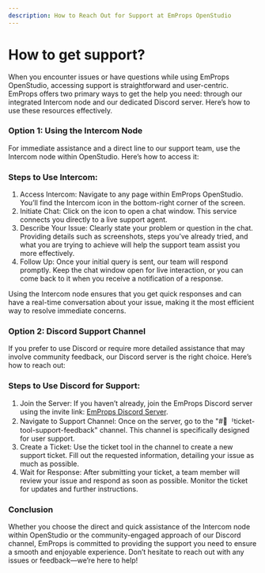 ```yaml
---
description: How to Reach Out for Support at EmProps OpenStudio
---
```


# How to get support?

When you encounter issues or have questions while using EmProps OpenStudio, accessing support is straightforward and user-centric. EmProps offers two primary ways to get the help you need: through our integrated Intercom node and our dedicated Discord server. Here’s how to use these resources effectively.

### Option 1: Using the Intercom Node <a href="#h_a01de03634" id="h_a01de03634"></a>

For immediate assistance and a direct line to our support team, use the Intercom node within OpenStudio. Here’s how to access it:

### Steps to Use Intercom: <a href="#h_a8987ff3f1" id="h_a8987ff3f1"></a>

1. Access Intercom: Navigate to any page within EmProps OpenStudio. You’ll find the Intercom icon in the bottom-right corner of the screen.
2. Initiate Chat: Click on the icon to open a chat window. This service connects you directly to a live support agent.
3. Describe Your Issue: Clearly state your problem or question in the chat. Providing details such as screenshots, steps you’ve already tried, and what you are trying to achieve will help the support team assist you more effectively.
4. Follow Up: Once your initial query is sent, our team will respond promptly. Keep the chat window open for live interaction, or you can come back to it when you receive a notification of a response.

Using the Intercom node ensures that you get quick responses and can have a real-time conversation about your issue, making it the most efficient way to resolve immediate concerns.

### Option 2: Discord Support Channel <a href="#h_a5c1bb5a4d" id="h_a5c1bb5a4d"></a>

If you prefer to use Discord or require more detailed assistance that may involve community feedback, our Discord server is the right choice. Here’s how to reach out:

### Steps to Use Discord for Support: <a href="#h_3e1e957e06" id="h_3e1e957e06"></a>

1. Join the Server: If you haven’t already, join the EmProps Discord server using the invite link: [EmProps Discord Server](https://discord.gg/yYKUP9349Y).
2. Navigate to Support Channel: Once on the server, go to the "#🚨ᅵticket-tool-support-feedback" channel. This channel is specifically designed for user support.
3. Create a Ticket: Use the ticket tool in the channel to create a new support ticket. Fill out the requested information, detailing your issue as much as possible.
4. Wait for Response: After submitting your ticket, a team member will review your issue and respond as soon as possible. Monitor the ticket for updates and further instructions.

### Conclusion <a href="#h_89f4f6eb91" id="h_89f4f6eb91"></a>

Whether you choose the direct and quick assistance of the Intercom node within OpenStudio or the community-engaged approach of our Discord channel, EmProps is committed to providing the support you need to ensure a smooth and enjoyable experience. Don’t hesitate to reach out with any issues or feedback—we’re here to help!
